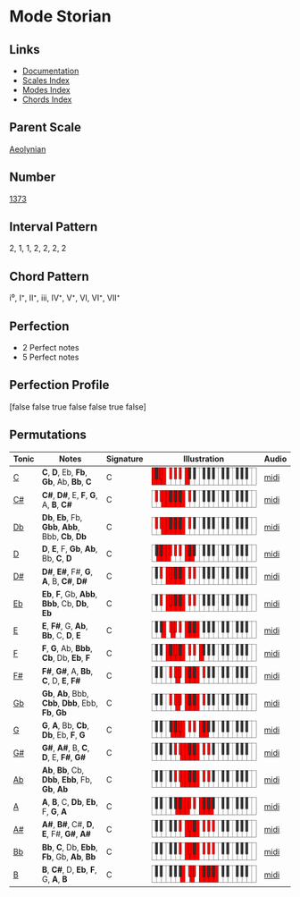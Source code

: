 # Mode Storian

## Links

- [Documentation](index.md)
- [Scales Index](Scales.md)
- [Modes Index](Modes.md)
- [Chords Index](Chords.md)

## Parent Scale

[Aeolynian](ScaleAeolynian.md)

## Number

[1373](https://ianring.com/musictheory/scales/1373)

## Interval Pattern

2, 1, 1, 2, 2, 2, 2

## Chord Pattern

i⁰, I⁺, II⁺, iii, IV⁺, V⁺, VI, VI⁺, VII⁺

## Perfection

- 2 Perfect notes
- 5 Perfect notes

## Perfection Profile

[false false true false false true false]

## Permutations

| Tonic | Notes | Signature | Illustration | Audio |
|-------|-------|-----------|--------------|-------|
| [C](ModeCNaturalStorian.md) | **C**, **D**, Eb, **Fb**, **Gb**, Ab, **Bb**, **C** | C | ![CNaturalStorian](ModeCNaturalStorian.png) | [midi](https://github.com/edipermadi/music/blob/main/docs/ModeCNaturalStorian.mid?raw=true) |
| [C#](ModeCSharpStorian.md) | **C#**, **D#**, E, **F**, **G**, A, **B**, **C#** | C | ![CSharpStorian](ModeCSharpStorian.png) | [midi](https://github.com/edipermadi/music/blob/main/docs/ModeCSharpStorian.mid?raw=true) |
| [Db](ModeDFlatStorian.md) | **Db**, **Eb**, Fb, **Gbb**, **Abb**, Bbb, **Cb**, **Db** | C | ![DFlatStorian](ModeDFlatStorian.png) | [midi](https://github.com/edipermadi/music/blob/main/docs/ModeDFlatStorian.mid?raw=true) |
| [D](ModeDNaturalStorian.md) | **D**, **E**, F, **Gb**, **Ab**, Bb, **C**, **D** | C | ![DNaturalStorian](ModeDNaturalStorian.png) | [midi](https://github.com/edipermadi/music/blob/main/docs/ModeDNaturalStorian.mid?raw=true) |
| [D#](ModeDSharpStorian.md) | **D#**, **E#**, F#, **G**, **A**, B, **C#**, **D#** | C | ![DSharpStorian](ModeDSharpStorian.png) | [midi](https://github.com/edipermadi/music/blob/main/docs/ModeDSharpStorian.mid?raw=true) |
| [Eb](ModeEFlatStorian.md) | **Eb**, **F**, Gb, **Abb**, **Bbb**, Cb, **Db**, **Eb** | C | ![EFlatStorian](ModeEFlatStorian.png) | [midi](https://github.com/edipermadi/music/blob/main/docs/ModeEFlatStorian.mid?raw=true) |
| [E](ModeENaturalStorian.md) | **E**, **F#**, G, **Ab**, **Bb**, C, **D**, **E** | C | ![ENaturalStorian](ModeENaturalStorian.png) | [midi](https://github.com/edipermadi/music/blob/main/docs/ModeENaturalStorian.mid?raw=true) |
| [F](ModeFNaturalStorian.md) | **F**, **G**, Ab, **Bbb**, **Cb**, Db, **Eb**, **F** | C | ![FNaturalStorian](ModeFNaturalStorian.png) | [midi](https://github.com/edipermadi/music/blob/main/docs/ModeFNaturalStorian.mid?raw=true) |
| [F#](ModeFSharpStorian.md) | **F#**, **G#**, A, **Bb**, **C**, D, **E**, **F#** | C | ![FSharpStorian](ModeFSharpStorian.png) | [midi](https://github.com/edipermadi/music/blob/main/docs/ModeFSharpStorian.mid?raw=true) |
| [Gb](ModeGFlatStorian.md) | **Gb**, **Ab**, Bbb, **Cbb**, **Dbb**, Ebb, **Fb**, **Gb** | C | ![GFlatStorian](ModeGFlatStorian.png) | [midi](https://github.com/edipermadi/music/blob/main/docs/ModeGFlatStorian.mid?raw=true) |
| [G](ModeGNaturalStorian.md) | **G**, **A**, Bb, **Cb**, **Db**, Eb, **F**, **G** | C | ![GNaturalStorian](ModeGNaturalStorian.png) | [midi](https://github.com/edipermadi/music/blob/main/docs/ModeGNaturalStorian.mid?raw=true) |
| [G#](ModeGSharpStorian.md) | **G#**, **A#**, B, **C**, **D**, E, **F#**, **G#** | C | ![GSharpStorian](ModeGSharpStorian.png) | [midi](https://github.com/edipermadi/music/blob/main/docs/ModeGSharpStorian.mid?raw=true) |
| [Ab](ModeAFlatStorian.md) | **Ab**, **Bb**, Cb, **Dbb**, **Ebb**, Fb, **Gb**, **Ab** | C | ![AFlatStorian](ModeAFlatStorian.png) | [midi](https://github.com/edipermadi/music/blob/main/docs/ModeAFlatStorian.mid?raw=true) |
| [A](ModeANaturalStorian.md) | **A**, **B**, C, **Db**, **Eb**, F, **G**, **A** | C | ![ANaturalStorian](ModeANaturalStorian.png) | [midi](https://github.com/edipermadi/music/blob/main/docs/ModeANaturalStorian.mid?raw=true) |
| [A#](ModeASharpStorian.md) | **A#**, **B#**, C#, **D**, **E**, F#, **G#**, **A#** | C | ![ASharpStorian](ModeASharpStorian.png) | [midi](https://github.com/edipermadi/music/blob/main/docs/ModeASharpStorian.mid?raw=true) |
| [Bb](ModeBFlatStorian.md) | **Bb**, **C**, Db, **Ebb**, **Fb**, Gb, **Ab**, **Bb** | C | ![BFlatStorian](ModeBFlatStorian.png) | [midi](https://github.com/edipermadi/music/blob/main/docs/ModeBFlatStorian.mid?raw=true) |
| [B](ModeBNaturalStorian.md) | **B**, **C#**, D, **Eb**, **F**, G, **A**, **B** | C | ![BNaturalStorian](ModeBNaturalStorian.png) | [midi](https://github.com/edipermadi/music/blob/main/docs/ModeBNaturalStorian.mid?raw=true) |
